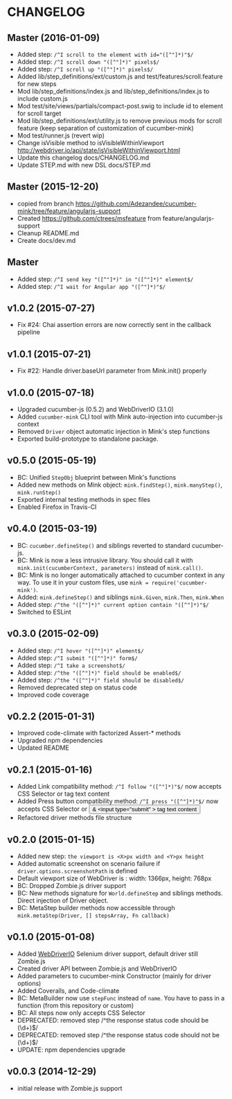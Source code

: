 # CHANGELOG
## Master (2016-01-09)
* Added step: `/^I scroll to the element with id="([^"]*)"$/`
* Added step: `/^I scroll down "([^"]*)" pixels$/`
* Added step: `/^I scroll up "([^"]*)" pixels$/`
* Added lib/step_definitions/ext/custom.js and test/features/scroll.feature for new steps
* Mod lib/step_definitions/index.js and lib/step_definitions/index.js to include custom.js
* Mod test/site/views/partials/compact-post.swig to include id to element for scroll target
* Mod lib/step_definitions/ext/utility.js to remove previous mods for scroll feature (keep separation of customization of cucumber-mink)
* Mod test/runner.js (revert wip)
* Change isVisible method to isVisibleWithinViewport http://webdriver.io/api/state/isVisibleWithinViewport.html
* Update this changelog docs/CHANGELOG.md
* Update STEP.md with new DSL docs/STEP.md

## Master (2015-12-20)
* copied from branch https://github.com/Adezandee/cucumber-mink/tree/feature/angularjs-support
* Created https://github.com/ctrees/msfeature from feature/angularjs-support
* Cleanup README.md
* Create docs/dev.md

## Master
* Added step: `/^I send key "([^"]*)" in "([^"]*)" element$/`
* Added step: `/^I wait for Angular app "([^"]*)"$/`

## v1.0.2 (2015-07-27)
* Fix #24: Chai assertion errors are now correctly sent in the callback pipeline

## v1.0.1 (2015-07-21)
* Fix #22: Handle driver.baseUrl parameter from Mink.init() properly

## v1.0.0 (2015-07-18)
* Upgraded cucumber-js (0.5.2) and WebDriverIO (3.1.0)
* Added `cucumber-mink` CLI tool with Mink auto-injection into cucumber-js context
* Removed `Driver` object automatic injection in Mink's step functions
* Exported build-prototype to standalone package.

## v0.5.0 (2015-05-19)
* BC: Unified `StepObj` blueprint between Mink's functions
* Added new methods on Mink object: `mink.findStep()`, `mink.manyStep()`, `mink.runStep()`
* Exported internal testing methods in spec files
* Enabled Firefox in Travis-CI

## v0.4.0 (2015-03-19)
* BC: `cucumber.defineStep()` and siblings reverted to standard cucumber-js.
* BC: Mink is now a less intrusive library. You should call it with `mink.init(cucumberContext, parameters)` instead of `mink.call()`.
* BC: Mink is no longer automatically attached to cucumber context in any way. To use it in your custom files, use `mink = require('cucumber-mink')`.
* Added: `mink.defineStep()` and siblings `mink.Given`, `mink.Then`, `mink.When`
* Added step: `/^the "([^"]*)" current option contain "([^"]*)"$/`
* Switched to ESLint

## v0.3.0 (2015-02-09)
* Added step: `/^I hover "([^"]*)" element$/`
* Added step: `/^I submit "([^"]*)" form$/`
* Added step: `/^I take a screenshot$/`
* Added step: `/^the "([^"]*)" field should be enabled$/`
* Added step: `/^the "([^"]*)" field should be disabled$/`
* Removed deprecated step on status code
* Improved code coverage

## v0.2.2 (2015-01-31)
* Improved code-climate with factorized Assert-* methods
* Upgraded npm dependencies
* Updated README

## v0.2.1 (2015-01-16)
* Added Link compatibility method: `/^I follow "([^"]*)"$/` now accepts CSS Selector or <a> tag text content
* Added Press button compatibility method: `/^I press "([^"]*)"$/` now accepts CSS Selector or <button> & <input type="submit" \> tag text content
* Refactored driver methods file structure

## v0.2.0 (2015-01-15)
* Added new step: `the viewport is <X>px width and <Y>px height`
* Added automatic screenshot on scenario failure if `driver.options.screenshotPath` is defined
* Default viewport size of WebDriver is : width: 1366px, height: 768px
* BC: Dropped Zombie.js driver support
* BC: New methods signature for `World.defineStep` and siblings methods. Direct injection of Driver object.
* BC: MetaStep builder methods now accessible through `mink.metaStep(Driver, [] stepsArray, Fn callback)`

## v0.1.0 (2015-01-08)
* Added [WebDriverIO](https://github.com/webdriverio/webdriverio) Selenium driver support, default driver still Zombie.js
* Created driver API between Zombie.js and WebDriverIO
* Added parameters to cucumber-mink Constructor (mainly for driver options)
* Added Coveralls, and Code-climate
* BC: MetaBuilder now use `stepFunc` instead of `name`. You have to pass in a function (from this repository or custom)
* BC: All steps now only accepts CSS Selector
* DEPRECATED: removed step /^the response status code should be (\d+)$/
* DEPRECATED: removed step /^the response status code should not be (\d+)$/
* UPDATE: npm dependencies upgrade

## v0.0.3 (2014-12-29)
* initial release with Zombie.js support
